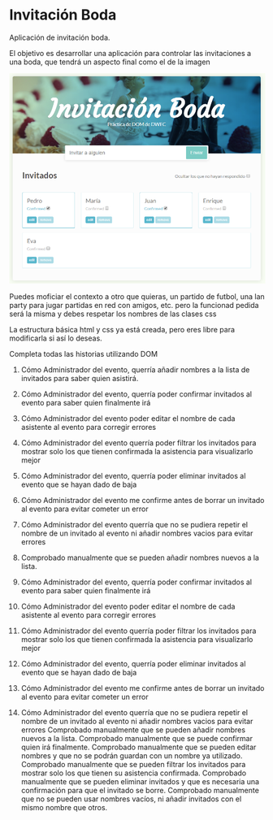 # Invitación Boda

Aplicación de invitación boda.

El objetivo es desarrollar una aplicación para controlar las invitaciones a una boda, que tendrá un aspecto final como el de la imagen

![AppBoda](images/appBoda.png)

Puedes moficiar el contexto a otro que quieras, un partido de futbol, una lan party para jugar partidas en red con amigos, etc. 
pero la funcionad pedida será la misma y debes respetar los nombres de las clases css

La estructura básica html y css ya está creada, pero eres libre para modificarla si así lo deseas.

Completa todas las historias utilizando DOM

1) Cómo Administrador del evento, querría añadir nombres a la lista de invitados para saber quien asistirá.
1) Cómo Administrador del evento, querría poder confirmar invitados al evento para saber quien finalmente irá
1) Cómo Administrador del evento poder editar el nombre de cada asistente al evento para corregir errores
1) Cómo Administrador del evento querría poder filtrar los invitados para mostrar solo los que tienen confirmada la asistencia para visualizarlo mejor
1) Cómo Administrador del evento, querría poder eliminar invitados al evento que se hayan dado de baja
1) Cómo Administrador del evento me confirme antes de borrar un invitado al evento para evitar cometer un error
1) Cómo Administrador del evento querría que no se pudiera repetir el nombre de un invitado al evento ni añadir nombres vacios para evitar errores


1) Comprobado manualmente que se pueden añadir nombres nuevos a la lista.
1) Cómo Administrador del evento, querría poder confirmar invitados al evento para saber quien finalmente irá
1) Cómo Administrador del evento poder editar el nombre de cada asistente al evento para corregir errores
1) Cómo Administrador del evento querría poder filtrar los invitados para mostrar solo los que tienen confirmada la asistencia para visualizarlo mejor
1) Cómo Administrador del evento, querría poder eliminar invitados al evento que se hayan dado de baja
1) Cómo Administrador del evento me confirme antes de borrar un invitado al evento para evitar cometer un error
1) Cómo Administrador del evento querría que no se pudiera repetir el nombre de un invitado al evento ni añadir nombres vacios para evitar errores
Comprobado manualmente que se pueden añadir nombres nuevos a la lista.
Comprobado manualmente que se puede confirmar quien irá finalmente.
Comprobado manualmente que se pueden editar nombres y que no se podrán guardan con un nombre ya utilizado.
Comprobado manualmente que se pueden filtrar los invitados para mostrar solo los que tienen su asistencia confirmada.
Comprobado manualmente que se pueden eliminar invitados y que es necesaria una confirmación para que el invitado se borre.
Comprobado manualmente que no se pueden usar nombres vacíos, ni añadir invitados con el mismo nombre que otros.


